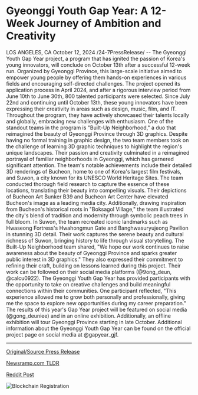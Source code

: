 # Gyeonggi Youth Gap Year: A 12-Week Journey of Ambition and Creativity

LOS ANGELES, CA October 12, 2024 /24-7PressRelease/ -- The Gyeonggi Youth Gap Year project, a program that has ignited the passion of Korea's young innovators, will conclude on October 13th after a successful 12-week run. Organized by Gyeonggi Province, this large-scale initiative aimed to empower young people by offering them hands-on experiences in various fields and encouraging self-directed challenges.  The project opened its application process in April 2024, and after a rigorous interview period from June 10th to June 30th, 800 talented participants were selected. Since July 22nd and continuing until October 13th, these young innovators have been expressing their creativity in areas such as design, music, film, and IT. Throughout the program, they have actively showcased their talents locally and globally, embracing new challenges with enthusiasm.  One of the standout teams in the program is "Built-Up Neighborhood," a duo that reimagined the beauty of Gyeonggi Province through 3D graphics. Despite having no formal training in graphic design, the two team members took on the challenge of learning 3D graphic techniques to highlight the region's unique landscapes. Their passion and creativity culminated in a reimagined portrayal of familiar neighborhoods in Gyeonggi, which has garnered significant attention.  The team's notable achievements include their detailed 3D renderings of Bucheon, home to one of Korea's largest film festivals, and Suwon, a city known for its UNESCO World Heritage Sites. The team conducted thorough field research to capture the essence of these locations, translating their beauty into compelling visuals. Their depictions of Bucheon Art Bunker B39 and Bucheon Art Center have elevated Bucheon's image as a leading media city. Additionally, drawing inspiration from Bucheon's historical roots in "Boksagol Village," the team illustrated the city's blend of tradition and modernity through symbolic peach trees in full bloom.  In Suwon, the team recreated iconic landmarks such as Hwaseong Fortress's Hwahongmun Gate and Banghwasuryujeong Pavilion in stunning 3D detail. Their work captures the serene beauty and cultural richness of Suwon, bringing history to life through visual storytelling.  The Built-Up Neighborhood team shared, "We hope our work continues to raise awareness about the beauty of Gyeonggi Province and sparks greater public interest in 3D graphics." They also expressed their commitment to refining their craft, building on lessons learned during this project. Their work can be followed on their social media platforms (@9ong_deun, @calcu0922).  The Gyeonggi Youth Gap Year has provided participants with the opportunity to take on creative challenges and build meaningful connections within their communities. One participant reflected, "This experience allowed me to grow both personally and professionally, giving me the space to explore new opportunities during my career preparation."  The results of this year's Gap Year project will be featured on social media (@gong_deuniee) and in an online exhibition. Additionally, an offline exhibition will tour Gyeonggi Province starting in late October. Additional information about the Gyeonggi Youth Gap Year can be found on the official project page on social media at @gapyear_gjf. 

---

[Original/Source Press Release](https://www.24-7pressrelease.com/press-release/515225/gyeonggi-youth-gap-year-a-12-week-journey-of-ambition-and-creativity)
                    

[Newsramp.com TLDR](https://newsramp.com/curated-news/gyeonggi-youth-gap-year-project-concludes-showcasing-young-innovators-talents/883775eed2fa0ff89fb9d438075d2904) 

 



[Reddit Post](https://www.reddit.com/r/Lifestyle_Culture/comments/1g3kgpm/gyeonggi_youth_gap_year_project_concludes/) 



![Blockchain Registration](https://cdn.newsramp.app/24-7PressRelease/qrcode/2410/14/leansdTq.webp)